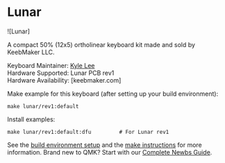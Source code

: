 Lunar
===

![Lunar]

A compact 50% (12x5) ortholinear keyboard kit made and sold by KeebMaker LLC. 

Keyboard Maintainer: [Kyle Lee](https://github.com/klee813)  
Hardware Supported: Lunar PCB rev1  
Hardware Availability: [keebmaker.com]

Make example for this keyboard (after setting up your build environment):

    make lunar/rev1:default

Install examples:

    make lunar/rev1:default:dfu         # For Lunar rev1
    
See the [build environment setup](https://docs.qmk.fm/#/getting_started_build_tools) and the [make instructions](https://docs.qmk.fm/#/getting_started_make_guide) for more information. Brand new to QMK? Start with our [Complete Newbs Guide](https://docs.qmk.fm/#/newbs).
